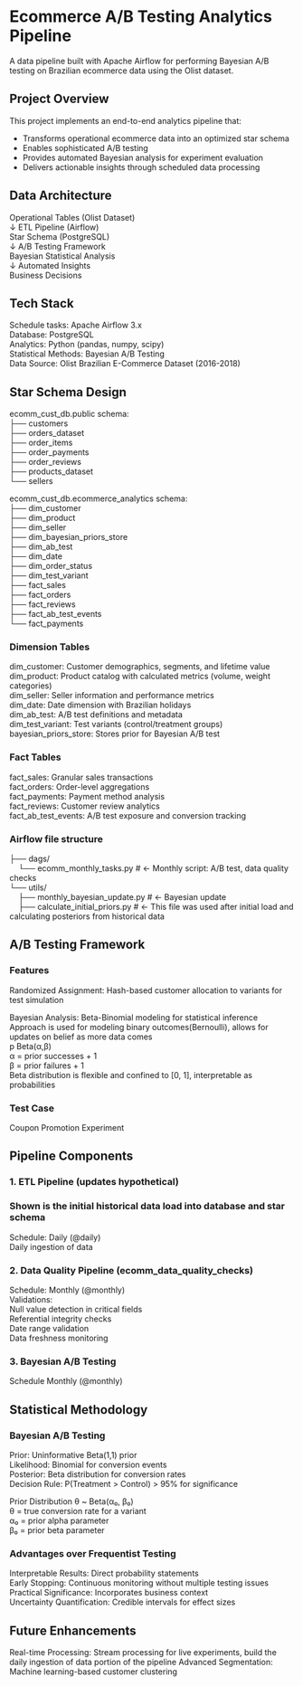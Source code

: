 # **Ecommerce A/B Testing Analytics Pipeline**

A data pipeline built with Apache Airflow for performing Bayesian A/B testing on Brazilian ecommerce data using the Olist dataset.

## **Project Overview**

This project implements an end-to-end analytics pipeline that:

- Transforms operational ecommerce data into an optimized star schema
- Enables sophisticated A/B testing 
- Provides automated Bayesian analysis for experiment evaluation
- Delivers actionable insights through scheduled data processing

## **Data Architecture**

Operational Tables (Olist Dataset)  
↓ ETL Pipeline (Airflow)  
Star Schema (PostgreSQL)  
↓ A/B Testing Framework  
Bayesian Statistical Analysis  
↓ Automated Insights  
Business Decisions

## **Tech Stack**

Schedule tasks: Apache Airflow 3.x  
Database: PostgreSQL  
Analytics: Python (pandas, numpy, scipy)  
Statistical Methods: Bayesian A/B Testing  
Data Source: Olist Brazilian E-Commerce Dataset (2016-2018)  

## **Star Schema Design** 

ecomm_cust_db.public schema:  
├── customers  
├── orders_dataset    
├── order_items  
├── order_payments  
├── order_reviews  
├── products_dataset  
└── sellers  

ecomm_cust_db.ecommerce_analytics schema:  
├── dim_customer    
├── dim_product  
├── dim_seller  
├── dim_bayesian_priors_store  
├── dim_ab_test  
├── dim_date  
├── dim_order_status  
├── dim_test_variant  
├── fact_sales  
├── fact_orders  
├── fact_reviews  
├── fact_ab_test_events  
└── fact_payments  


### Dimension Tables  

dim_customer: Customer demographics, segments, and lifetime value  
dim_product: Product catalog with calculated metrics (volume, weight categories)  
dim_seller: Seller information and performance metrics  
dim_date: Date dimension with Brazilian holidays  
dim_ab_test: A/B test definitions and metadata  
dim_test_variant: Test variants (control/treatment groups)
bayesian_priors_store: Stores prior for Bayesian A/B test

### Fact Tables

fact_sales: Granular sales transactions  
fact_orders: Order-level aggregations  
fact_payments: Payment method analysis  
fact_reviews: Customer review analytics  
fact_ab_test_events: A/B test exposure and conversion tracking  

### Airflow file structure  
├── dags/  
&nbsp;&nbsp;&nbsp;&nbsp;└── ecomm_monthly_tasks.py          # ← Monthly script: A/B test, data quality checks  
└── utils/  
&nbsp;&nbsp;&nbsp;&nbsp;├── monthly_bayesian_update.py      # ← Bayesian update  
&nbsp;&nbsp;&nbsp;&nbsp;├── calculate_initial_priors.py     # ← This file was used after initial load and calculating posteriors from historical data   

## A/B Testing Framework
### Features

Randomized Assignment: Hash-based customer allocation to variants for test simulation

Bayesian Analysis: Beta-Binomial modeling for statistical inference  
Approach is used for modeling binary outcomes(Bernoulli), allows for updates on belief as more data comes   
p Beta(α,β)  
α = prior successes + 1  
β = prior failures + 1  
Beta distribution is flexible and confined to [0, 1], interpretable as probabilities  


### Test Case
Coupon Promotion Experiment

## Pipeline Components  
### 1. ETL Pipeline (updates hypothetical) 
### Shown is the initial historical data load into database and star schema
Schedule: Daily (@daily)    
Daily ingestion of data 

### 2. Data Quality Pipeline (ecomm_data_quality_checks)  
Schedule: Monthly (@monthly)  
Validations:  
Null value detection in critical fields  
Referential integrity checks  
Date range validation  
Data freshness monitoring  

### 3. Bayesian A/B Testing
Schedule Monthly (@monthly)

## Statistical Methodology
### Bayesian A/B Testing  

Prior: Uninformative Beta(1,1) prior  
Likelihood: Binomial for conversion events  
Posterior: Beta distribution for conversion rates  
Decision Rule: P(Treatment > Control) > 95% for significance  

Prior Distribution
θ ~ Beta(α₀, β₀)  
θ = true conversion rate for a variant  
α₀ = prior alpha parameter  
β₀ = prior beta parameter  

### Advantages over Frequentist Testing

Interpretable Results: Direct probability statements  
Early Stopping: Continuous monitoring without multiple testing issues  
Practical Significance: Incorporates business context  
Uncertainty Quantification: Credible intervals for effect sizes  

## Future Enhancements  
Real-time Processing: Stream processing for live experiments, build the daily ingestion of data portion of the pipeline
Advanced Segmentation: Machine learning-based customer clustering 
